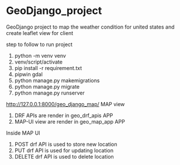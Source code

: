 # GeoDjango_project
GeoDjango project to map the weather condition for united states and create leaflet view for client

step to follow to run project
1. python -m venv venv
2. venv/script/activate
3. pip install -r requirement.txt
4. pipwin gdal
5. python manage.py makemigrations
6. python manage.py migrate
7. python manage.py runserver

http://127.0.0.1:8000/geo_django_map/ MAP view


1. DRF APIs are render in geo_drf_apis APP
2. MAP-UI view are render in geo_map_app APP

Inside MAP UI 
1. POST drf API is used to store new location
2. PUT drf API is used for updating location
3. DELETE drf API is used to delete location
